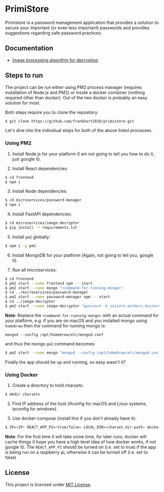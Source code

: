 # PrimiStore

Primistore is a password management application that provides a solution to secure your important (or even less important) passwords and provides suggestions regarding safe password practices.

## Documentation

- [Image processing algorithm for decryption](https://github.com/frankhart2018/primistore/wiki/Image-processing-algorithm-for-decryption)

## Steps to run

The project can be run either using PM2 process manager (requires installation of Node.js and PM2) or inside a docker container (nothing required other than docker). Out of the two docker is probably an easy solution for most.

Both steps require you to clone the repository:

```bash
$ git clone https://github.com/frankhart2018/primistore.git
```

Let's dive into the individual steps for both of the above listed processes.

### Using PM2

1. Install Node.js for your platform (I am not going to tell you how to do it, just google it).

2. Install React dependencies:

```bash
$ cd frontend
$ npm i
```

3. Install Node dependencies:

```bash
$ cd microservices/password-manager
$ npm i
```

4. Install FastAPI dependencies:

```bash
$ cd microservices/image-decryptor
$ pip install -r requirements.txt
```

5. Install `pm2` globally:

```bash
$ npm i -g pm2
```

6. Install MongoDB for your platform (Again, not going to tell you, google it).

7. Run all microservices:

```bash
$ cd frontend
$ pm2 start --name frontend npm -- start
$ pm2 start --name mongo "<command-for-running-mongo>"
$ cd ../microservices/password-manager
$ pm2 start --name password-manager npm -- start
$ cd ../image-decryptor
$ pm2 start --name image-decryptor "gunicorn -k uvicorn.workers.UvicornWorker app:app"
```

**Note**: Replace the `<command-for-running-mongo>` with an actual command for your platform, e.g. if you are on macOS and you installed mongo using `homebrew` then the command for running mongo is:

```
mongod --config /opt/homebrew/etc/mongod.conf
```

and thus the mongo `pm2` command becomes:

```bash
$ pm2 start --name mongo "mongod --config /opt/homebrew/etc/mongod.conf"
```

Finally the app should be up and running, so easy wasn't it?

### Using Docker

1. Create a directory to hold charsets:

```bash
$ mkdir charsets
```

2. Find IP address of the host (ifconfig for macOS and Linux systems, ipconfig for windows).

3. Use docker-compose (install this if you don't already have it):

```bash
$ IP=<IP> REACT_APP_PI=<true/false> LOCAL_DIR=<charset-dir-path> docker-compose up -d
```

**Note**: For the first time it will take some time, for later runs, docker will cache things (I hope you have a high level idea of how docker works, if not google it). The `REACT_APP_PI` should be turned on (i.e. set to true) if the app is being run on a raspberry pi, otherwise it can be turned off (i.e. set to false)

## License

This project is licensed under [MIT License](https://github.com/frankhart2018/primistore/blob/master/LICENSE).
